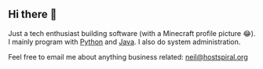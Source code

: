 ## Hi there 👋

Just a tech enthusiast building software (with a Minecraft profile picture 😂). I mainly program with [Python](https://python.org/) and [Java](https://java.com). I also do system administration.

Feel free to email me about anything business related: neil@hostspiral.org
